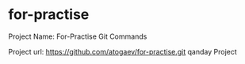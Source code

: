 # for-practise
Project Name: For-Practise Git Commands

Project url: https://github.com/atogaev/for-practise.git
qanday Project

